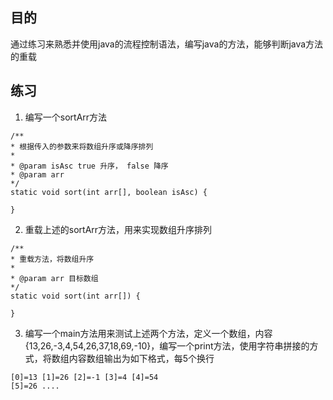 ## 目的
通过练习来熟悉并使用java的流程控制语法，编写java的方法，能够判断java方法的重载

## 练习
1. 编写一个sortArr方法
```
/**
* 根据传入的参数来将数组升序或降序排列
*
* @param isAsc true 升序， false 降序
* @param arr
*/
static void sort(int arr[], boolean isAsc) {

}
```
2. 重载上述的sortArr方法，用来实现数组升序排列
```
/**
* 重载方法，将数组升序
*
* @param arr 目标数组
*/
static void sort(int arr[]) {

}
```
3. 编写一个main方法用来测试上述两个方法，定义一个数组，内容 {13,26,-3,4,54,26,37,18,69,-10}，编写一个print方法，使用字符串拼接的方式，将数组内容数组输出为如下格式，每5个换行
```
[0]=13 [1]=26 [2]=-1 [3]=4 [4]=54
[5]=26 ....
```
